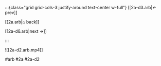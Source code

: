 :::{class="grid grid-cols-3 justify-around text-center w-full"}
[[2a-d3.arb|← prev]]

[[2a.arb|⌂ back]]

[[2a-d6.arb|next →]]

:::

![[2a-d2.arb.mp4]]

#arb #2a #2a-d2